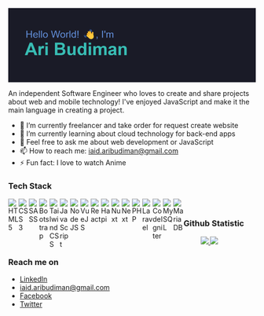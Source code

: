 <img align="center" src="header.png" />

An independent Software Engineer who loves to create and share projects about web and mobile technology! I've enjoyed JavaScript and make it the main language in creating a project.

- 🔭 I’m currently freelancer and take order for request create website 
- 🌱 I’m currently learning about cloud technology for back-end apps
- 💬 Feel free to ask me about web development or JavaScript
- 📫 How to reach me: iaid.aribudiman@gmail.com
- ⚡ Fun fact: I love to watch Anime

### Tech Stack
<a href="https://github.com/rhyman18">
  <img align="left" alt="HTML 5" title="HTML" width="21px" src="https://cdn-icons-png.flaticon.com/512/732/732212.png" />
  <img align="left" alt="CSS 3" title="CSS" width="21px" src="https://cdn-icons-png.flaticon.com/512/732/732190.png" />
  <img align="left" alt="SASS" title="SASS (CSS Framework)" width="21px" src="https://cdn-icons-png.flaticon.com/512/919/919831.png" />
  <img align="left" alt="Bootstrap" title="Bootstrap (CSS Framework)" width="21px" src="https://cdn-icons-png.flaticon.com/512/5968/5968672.png" />
  <img align="left" alt="Tailwind CSS" title="Tailwind (CSS Framework)" width="21px" src="https://webtechsurvey.com/s/technologyimages/tailwindcss.svg" />
  <img align="left" alt="JavaScript" title="JavaScript" width="21px" src="https://upload.wikimedia.org/wikipedia/commons/9/99/Unofficial_JavaScript_logo_2.svg" />
  <img align="left" alt="NodeJS" title="NodeJS" width="21px" src="https://seeklogo.com/images/N/nodejs-logo-FBE122E377-seeklogo.com.png" />
  <img align="left" alt="VueJS" title="VueJS 3" width="21px" src="https://docs.vuejs.id/images/logo.png" />
  <img align="left" alt="React" title="React" width="21px" src="https://cdn.worldvectorlogo.com/logos/react-2.svg" />
  <img align="left" alt="Hapi" title="Hapi (NodeJS HTTP Framework)" width="21px" src="https://avatars.githubusercontent.com/u/3774533?s=200&v=4" />
  <img align="left" alt="Nuxt" title="Nuxt (Vue SSR Framework)" width="21px" src="https://nuxt.com/assets/design-kit/logo/icon-green.svg" />
  <img align="left" alt="Next" title="Next (React SSR Framework)" width="21px" src="https://iconape.com/wp-content/files/gm/82643/svg/next-js.svg" />
  <img align="left" alt="PHP" title="PHP" width="21px" src="https://cdn-icons-png.flaticon.com/512/919/919830.png" />
  <img align="left" alt="Laravel" title="Laravel (PHP Framework)" width="21px" src="https://laravel.com/img/logomark.min.svg" />
  <img align="left" alt="CodeIgniter" title="CodeIgniter (PHP Framework)" width="21px" src="https://www.martincap.io/images/icons/devicon/codeigniter/codeigniter-plain.svg" />
  <img align="left" alt="MySQL" title="MySQL (Database)" width="21px" src="https://www.freepnglogos.com/uploads/logo-mysql-png/logo-mysql-mysql-logo-png-images-are-download-crazypng-21.png" />
  <img align="left" alt="MariaDB" title="MariaDB (Database)" width="21px" src="https://mariadb.com/wp-content/uploads/2019/11/mariadb-logo-vert_white-transparent-300x245.png" />
</a>
<br>
  
### Github Statistic
<div align="center">
  <a href="https://github.com/rhyman18">
    <img height="180em" src="https://github-readme-stats.vercel.app/api?username=rhyman18&count_private=true&show_icons=true&theme=tokyonight" />
    <img height="180em" src="https://github-readme-stats.vercel.app/api/top-langs/?username=rhyman18&layout=compact&theme=tokyonight" />
  </a>
</div>

### Reach me on
- <a href="https://linkedin.com/in/rhyman18/">LinkedIn</a>
- iaid.aribudiman@gmail.com
- <a href="https://facebook.com/rhyman18">Facebook</a>
- <a href="https://twitter.com/rhyman18">Twitter</a>
